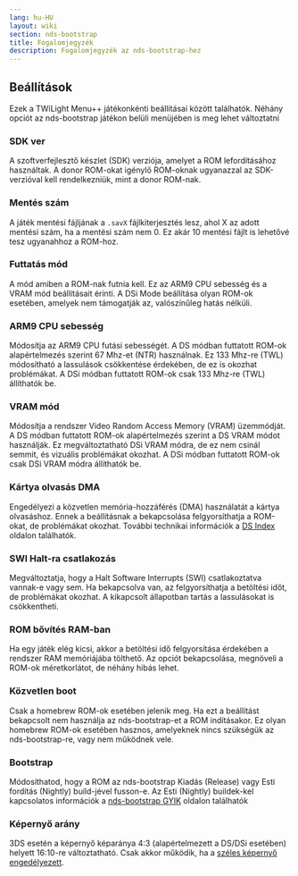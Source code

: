 ```yaml
---
lang: hu-HU
layout: wiki
section: nds-bootstrap
title: Fogalomjegyzék
description: Fogalomjegyzék az nds-bootstrap-hez
---
```


## Beállítások
Ezek a TWiLight Menu++ játékonkénti beállításai között találhatók. Néhány opciót az nds-bootstrap játékon belüli menüjében is meg lehet változtatni

### SDK ver
A szoftverfejlesztő készlet (SDK) verziója, amelyet a ROM lefordításához használtak. A donor ROM-okat igénylő ROM-oknak ugyanazzal az SDK-verzióval kell rendelkezniük, mint a donor ROM-nak.

### Mentés szám
A játék mentési fájljának a `.savX` fájlkiterjesztés lesz, ahol X az adott mentési szám, ha a mentési szám nem 0. Ez akár 10 mentési fájlt is lehetővé tesz ugyanahhoz a ROM-hoz.

### Futtatás mód
A mód amiben a ROM-nak futnia kell. Ez az ARM9 CPU sebesség és a VRAM mód beállításait érinti. A DSi Mode beállítása olyan ROM-ok esetében, amelyek nem támogatják az, valószínűleg hatás nélküli.

### ARM9 CPU sebesség
Módosítja az ARM9 CPU futási sebességét. A DS módban futtatott ROM-ok alapértelmezés szerint 67 Mhz-et (NTR) használnak. Ez 133 Mhz-re (TWL) módosítható a lassulások csökkentése érdekében, de ez is okozhat problémákat. A DSi módban futtatott ROM-ok csak 133 Mhz-re (TWL) állíthatók be.

### VRAM mód
Módosítja a rendszer Video Random Access Memory (VRAM) üzemmódját. A DS módban futtatott ROM-ok alapértelmezés szerint a DS VRAM módot használják. Ez megváltoztatható DSi VRAM módra, de ez nem csinál semmit, és vizuális problémákat okozhat. A DSi módban futtatott ROM-ok csak DSi VRAM módra állíthatók be.

### Kártya olvasás DMA
Engedélyezi a közvetlen memória-hozzáférés (DMA) használatát a kártya olvasáshoz. Ennek a beállításnak a bekapcsolása felgyorsíthatja a ROM-okat, de problémákat okozhat. További technikai információk a [DS Index](https://wiki.ds-homebrew.com/ds-index/retail-roms#card-read-dma) oldalon találhatók.

### SWI Halt-ra csatlakozás
Megváltoztatja, hogy a Halt Software Interrupts (SWI) csatlakoztatva vannak-e vagy sem. Ha bekapcsolva van, az felgyorsíthatja a betöltési időt, de problémákat okozhat. A kikapcsolt állapotban tartás a lassulásokat is csökkentheti.

### ROM  bővítés RAM-ban
Ha egy játék elég kicsi, akkor a betöltési idő felgyorsítása érdekében a rendszer RAM memóriájába tölthető. Az opciót bekapcsolása, megnöveli a ROM-ok méretkorlátot, de néhány hibás lehet.

### Közvetlen boot
Csak a homebrew ROM-ok esetében jelenik meg. Ha ezt a beállítást bekapcsolt nem használja az nds-bootstrap-et a ROM indításakor. Ez olyan homebrew ROM-ok esetében hasznos, amelyeknek nincs szükségük az nds-bootstrap-re, vagy nem működnek vele.

### Bootstrap
Módosíthatod, hogy a ROM az nds-bootstrap Kiadás (Release) vagy Esti fordítás (Nightly) build-jével fusson-e. Az Esti (Nightly) buildek-kel kapcsolatos információk a [nds-bootstrap GYIK](https://wiki.ds-homebrew.com/nds-bootstrap/faq?faq=what-is-a-nightly-and-where-do-i-get-it) oldalon találhatók

### Képernyő arány
3DS esetén a képernyő képaránya 4:3 (alapértelmezett a DS/DSi esetében) helyett 16:10-re változtatható. Csak akkor működik, ha a [széles képernyő engedélyezett](https://wiki.ds-homebrew.com/twilightmenu/playing-in-widescreen).